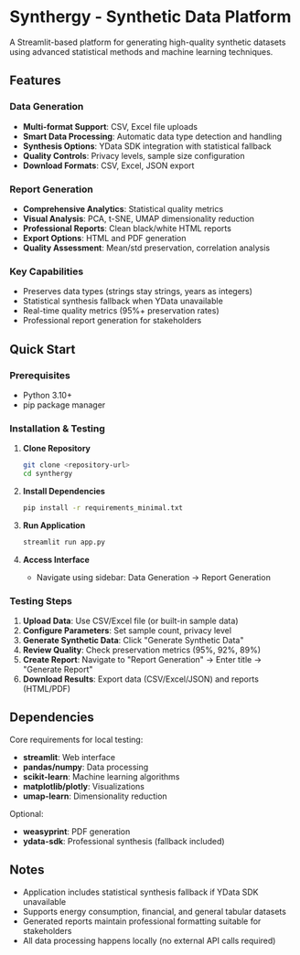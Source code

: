 # Synthergy - Synthetic Data Platform

A Streamlit-based platform for generating high-quality synthetic datasets using advanced statistical methods and machine learning techniques.

## Features

### **Data Generation**
- **Multi-format Support**: CSV, Excel file uploads
- **Smart Data Processing**: Automatic data type detection and handling
- **Synthesis Options**: YData SDK integration with statistical fallback
- **Quality Controls**: Privacy levels, sample size configuration
- **Download Formats**: CSV, Excel, JSON export

### **Report Generation** 
- **Comprehensive Analytics**: Statistical quality metrics
- **Visual Analysis**: PCA, t-SNE, UMAP dimensionality reduction
- **Professional Reports**: Clean black/white HTML reports
- **Export Options**: HTML and PDF generation
- **Quality Assessment**: Mean/std preservation, correlation analysis

### **Key Capabilities**
- Preserves data types (strings stay strings, years as integers)
- Statistical synthesis fallback when YData unavailable
- Real-time quality metrics (95%+ preservation rates)
- Professional report generation for stakeholders

## Quick Start

### Prerequisites
- Python 3.10+ 
- pip package manager

### Installation & Testing

1. **Clone Repository**
   ```bash
   git clone <repository-url>
   cd synthergy
   ```

2. **Install Dependencies**
   ```bash
   pip install -r requirements_minimal.txt
   ```

3. **Run Application**
   ```bash
   streamlit run app.py
   ```

4. **Access Interface**
   - Navigate using sidebar: Data Generation → Report Generation

### Testing Steps

1. **Upload Data**: Use CSV/Excel file (or built-in sample data)
2. **Configure Parameters**: Set sample count, privacy level
3. **Generate Synthetic Data**: Click "Generate Synthetic Data"
4. **Review Quality**: Check preservation metrics (95%, 92%, 89%)
5. **Create Report**: Navigate to "Report Generation" → Enter title → "Generate Report"
6. **Download Results**: Export data (CSV/Excel/JSON) and reports (HTML/PDF)

## Dependencies

Core requirements for local testing:
- **streamlit**: Web interface
- **pandas/numpy**: Data processing
- **scikit-learn**: Machine learning algorithms
- **matplotlib/plotly**: Visualizations
- **umap-learn**: Dimensionality reduction

Optional:
- **weasyprint**: PDF generation
- **ydata-sdk**: Professional synthesis (fallback included)

## Notes

- Application includes statistical synthesis fallback if YData SDK unavailable
- Supports energy consumption, financial, and general tabular datasets
- Generated reports maintain professional formatting suitable for stakeholders
- All data processing happens locally (no external API calls required) 